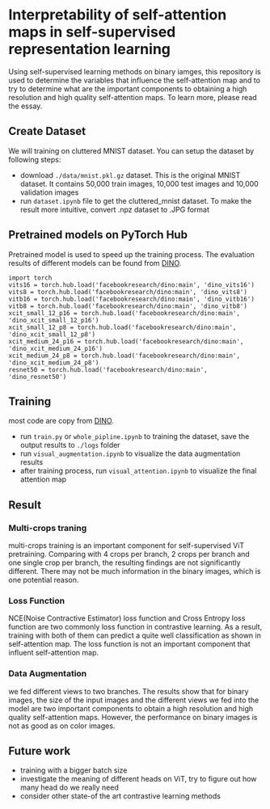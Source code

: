 # Interpretability of self-attention maps in self-supervised representation learning
Using self-supervised learning methods on binary iamges, this repository is used to determine the variables that influence the self-attention map and to try to determine what are the important components to obtaining a high resolution and high quality self-attention maps. To learn more, please read the essay.
## Create Dataset
We will training on cluttered MNIST dataset. You can setup the dataset by following steps:
- download `./data/mnist.pkl.gz` dataset. This is the original MNIST dataset. It contains 50,000 train images, 10,000 test images and 10,000 validation images <br>
- run `dataset.ipynb` file to get the cluttered_mnist dataset. To make the result more intuitive, convert .npz dataset to .JPG format <br>
## Pretrained models on PyTorch Hub
Pretrained model is used to speed up the training process. The evaluation results of different models can be found from [DINO](https://github.com/facebookresearch/dino). <br>
```
import torch 
vits16 = torch.hub.load('facebookresearch/dino:main', 'dino_vits16') 
vits8 = torch.hub.load('facebookresearch/dino:main', 'dino_vits8') 
vitb16 = torch.hub.load('facebookresearch/dino:main', 'dino_vitb16') 
vitb8 = torch.hub.load('facebookresearch/dino:main', 'dino_vitb8') 
xcit_small_12_p16 = torch.hub.load('facebookresearch/dino:main', 'dino_xcit_small_12_p16') 
xcit_small_12_p8 = torch.hub.load('facebookresearch/dino:main', 'dino_xcit_small_12_p8') 
xcit_medium_24_p16 = torch.hub.load('facebookresearch/dino:main', 'dino_xcit_medium_24_p16') 
xcit_medium_24_p8 = torch.hub.load('facebookresearch/dino:main', 'dino_xcit_medium_24_p8') 
resnet50 = torch.hub.load('facebookresearch/dino:main', 'dino_resnet50')
```
## Training
most code are copy from [DINO](https://github.com/facebookresearch/dino). <br>
- run `train.py` or `whole_pipline.ipynb` to training the dataset, save the output results to `./logs` folder <br>
- run `visual_augmentation.ipynb` to visualize the data augmentation results <br>
- after training process, run `visual_attention.ipynb` to visualize the final attention map <br>
## Result
### Multi-crops traning
multi-crops training is an important component for self-supervised ViT pretraining. Comparing with 4 crops per branch, 2 crops per branch and one single crop per branch, the resulting findings are not significantly different. There may not be much information in the binary images, which is one potential reason.
### Loss Function
NCE(Noise Contractive Estimator) loss function and Cross Entropy loss function are two commonly loss function in contrastive learning. As a result, training with both
of them can predict a quite well classification as shown in self-attention map. The loss function is not an important component that influent self-attention map.
### Data Augmentation
we fed different views to two branches. The results show that for binary images, the size of the input images and the different views we fed into the model are two important components to obtain a high resolution and high quality self-attention maps. However, the performance on binary images is not as good as on color images. 
## Future work
- training with a bigger batch size
- investigate the meaning of different heads on ViT, try to figure out how many head do we really need
- consider other state-of the art contrastive learning methods
